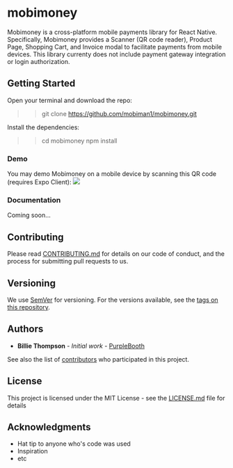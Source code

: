 # mobimoney

Mobimoney is a cross-platform mobile payments library for React Native. Specifically, Mobimoney provides a Scanner 
(QR code reader), Product Page, Shopping Cart, and Invoice modal to facilitate payments from mobile devices. This library
currenty does not include payment gateway integration or login authorization. 

## Getting Started

Open your terminal and download the repo:
>> git clone https://github.com/mobiman1/mobimoney.git

Install the dependencies:
>> cd mobimoney
>> npm install

### Demo
You may demo Mobimoney on a mobile device by scanning this QR code (requires Expo Client): 
<img src="https://mobimoney.com/images/shopping-cart.png">

### Documentation
Coming soon...

## Contributing

Please read [CONTRIBUTING.md](https://gist.github.com/PurpleBooth/b24679402957c63ec426) for details on our code of conduct, and the process for submitting pull requests to us.

## Versioning

We use [SemVer](http://semver.org/) for versioning. For the versions available, see the [tags on this repository](https://github.com/your/project/tags). 

## Authors

* **Billie Thompson** - *Initial work* - [PurpleBooth](https://github.com/PurpleBooth)

See also the list of [contributors](https://github.com/your/project/contributors) who participated in this project.

## License

This project is licensed under the MIT License - see the [LICENSE.md](LICENSE.md) file for details

## Acknowledgments

* Hat tip to anyone who's code was used
* Inspiration
* etc

